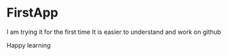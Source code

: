 # FirstApp

I am trying it for the first time
It is easier to understand and work on github

Happy learning



